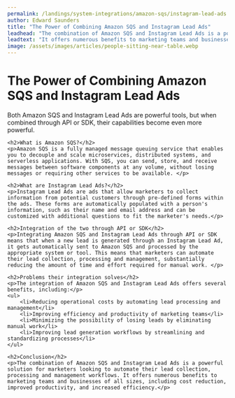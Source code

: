 ```yaml
---
permalink: /landings/system-integrations/amazon-sqs/instagram-lead-ads
author: Edward Saunders
title: "The Power of Combining Amazon SQS and Instagram Lead Ads"
leadhead: "The combination of Amazon SQS and Instagram Lead Ads is a powerful solution for marketers looking to automate their lead collection, processing and management workflows"
leadtext: "It offers numerous benefits to marketing teams and businesses of all sizes, including cost reduction, improved productivity, and increased efficiency."
image: /assets/images/articles/people-sitting-near-table.webp
---
```

<div class="arttext">    <h1>The Power of Combining Amazon SQS and Instagram Lead Ads</h1>
    <p>Both Amazon SQS and Instagram Lead Ads are powerful tools, but when combined through API or SDK, their capabilities become even more powerful. </p>

    <h2>What is Amazon SQS?</h2>
    <p>Amazon SQS is a fully managed message queuing service that enables you to decouple and scale microservices, distributed systems, and serverless applications. With SQS, you can send, store, and receive messages between software components at any volume, without losing messages or requiring other services to be available. </p>
    
    <h2>What are Instagram Lead Ads?</h2>
    <p>Instagram Lead Ads are ads that allow marketers to collect information from potential customers through pre-defined forms within the ads. These forms are automatically populated with a person's information, such as their name and email address and can be customized with additional questions to fit the marketer's needs.</p>
    
    <h2>Integration of the two through API or SDK</h2>
    <p>Integrating Amazon SQS and Instagram Lead Ads through API or SDK means that when a new lead is generated through an Instagram Lead Ad, it gets automatically sent to Amazon SQS and processed by the appropriate system or tool. This means that marketers can automate their lead collection, processing and management, substantially reducing the amount of time and effort required for manual work. </p>
    
    <h2>Problems their integration solves</h2>
    <p>The integration of Amazon SQS and Instagram Lead Ads offers several benefits, including:</p>
    <ul>
        <li>Reducing operational costs by automating lead processing and management</li>
        <li>Improving efficiency and productivity of marketing teams</li>
        <li>Minimizing the possibility of losing leads by eliminating manual work</li>
        <li>Improving lead generation workflows by streamlining and standardizing processes</li>
    </ul>
    
    <h2>Conclusion</h2>
    <p>The combination of Amazon SQS and Instagram Lead Ads is a powerful solution for marketers looking to automate their lead collection, processing and management workflows. It offers numerous benefits to marketing teams and businesses of all sizes, including cost reduction, improved productivity, and increased efficiency.</p>
</div>